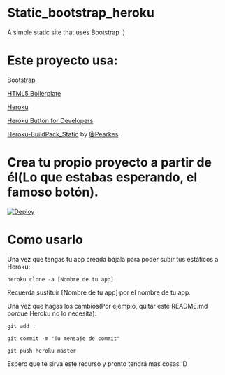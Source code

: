 Static_bootstrap_heroku
=======================

 A simple static site that uses Bootstrap :)
 
 Este proyecto usa:
========================
[Bootstrap](https://github.com/twbs/bootstrap)

[HTML5 Boilerplate](https://github.com/h5bp/html5boilerplate.com)

[Heroku](https://heroku.com/)

[Heroku Button for Developers](https://blog.heroku.com/archives/2014/8/7/heroku-button)

[Heroku-BuildPack_Static](https://github.com/pearkes/heroku-buildpack-static) by [@Pearkes](https://github.com/pearkes)

Crea tu propio proyecto a partir de él(Lo que estabas esperando, el famoso botón).
============================================================================
[![Deploy](https://www.herokucdn.com/deploy/button.png)](https://heroku.com/deploy)

Como usarlo
================================

Una vez que tengas tu app creada bájala para poder subir tus estáticos a Heroku:
```
heroku clone -a [Nombre de tu app]
````
Recuerda sustituir [Nombre de tu app] por el nombre de tu app.

Una vez que hagas los cambios(Por ejemplo, quitar este README.md porque Heroku no lo necesita):
```
git add .
```
```
git commit -m "Tu mensaje de commit"
```
```
git push heroku master
```

Espero que te sirva este recurso y pronto tendrá mas cosas :D
